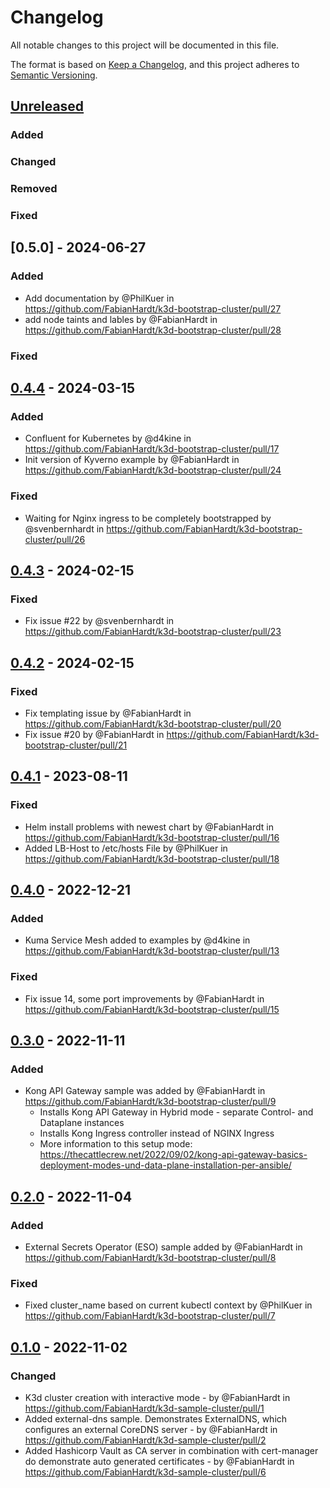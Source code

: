 # Changelog

All notable changes to this project will be documented in this file.

The format is based on [Keep a Changelog](https://keepachangelog.com/en/1.1.0/),
and this project adheres to [Semantic Versioning](https://semver.org/spec/v2.0.0.html).

## [Unreleased]

### Added


### Changed


### Removed

### Fixed

## [0.5.0] - 2024-06-27

### Added
* Add documentation by @PhilKuer in https://github.com/FabianHardt/k3d-bootstrap-cluster/pull/27
* add node taints and lables by @FabianHardt in https://github.com/FabianHardt/k3d-bootstrap-cluster/pull/28

### Fixed


## [0.4.4] - 2024-03-15

### Added

- Confluent for Kubernetes by @d4kine in https://github.com/FabianHardt/k3d-bootstrap-cluster/pull/17
- Init version of Kyverno example by @FabianHardt in https://github.com/FabianHardt/k3d-bootstrap-cluster/pull/24

### Fixed

- Waiting for Nginx ingress to be completely bootstrapped by @svenbernhardt in https://github.com/FabianHardt/k3d-bootstrap-cluster/pull/26

## [0.4.3] - 2024-02-15

### Fixed

- Fix issue #22 by @svenbernhardt in https://github.com/FabianHardt/k3d-bootstrap-cluster/pull/23

## [0.4.2] - 2024-02-15

### Fixed

- Fix templating issue by @FabianHardt in https://github.com/FabianHardt/k3d-bootstrap-cluster/pull/20
- Fix issue #20 by @FabianHardt in https://github.com/FabianHardt/k3d-bootstrap-cluster/pull/21

## [0.4.1] - 2023-08-11

### Fixed

- Helm install problems with newest chart by @FabianHardt in https://github.com/FabianHardt/k3d-bootstrap-cluster/pull/16
- Added LB-Host to /etc/hosts File by @PhilKuer in https://github.com/FabianHardt/k3d-bootstrap-cluster/pull/18

## [0.4.0] - 2022-12-21

### Added

- Kuma Service Mesh added to examples by @d4kine in https://github.com/FabianHardt/k3d-bootstrap-cluster/pull/13

### Fixed

- Fix issue 14, some port improvements by @FabianHardt in https://github.com/FabianHardt/k3d-bootstrap-cluster/pull/15

## [0.3.0] - 2022-11-11

### Added

- Kong API Gateway sample was added by @FabianHardt in https://github.com/FabianHardt/k3d-bootstrap-cluster/pull/9
  - Installs Kong API Gateway in Hybrid mode - separate Control- and Dataplane instances
  - Installs Kong Ingress controller instead of NGINX Ingress
  - More information to this setup mode: https://thecattlecrew.net/2022/09/02/kong-api-gateway-basics-deployment-modes-und-data-plane-installation-per-ansible/


## [0.2.0] - 2022-11-04

### Added

- External Secrets Operator (ESO) sample added by @FabianHardt in https://github.com/FabianHardt/k3d-bootstrap-cluster/pull/8

### Fixed

- Fixed cluster_name based on current kubectl context by @PhilKuer in https://github.com/FabianHardt/k3d-bootstrap-cluster/pull/7

## [0.1.0] - 2022-11-02

### Changed

- K3d cluster creation with interactive mode  - by @FabianHardt in https://github.com/FabianHardt/k3d-sample-cluster/pull/1
- Added external-dns sample. Demonstrates ExternalDNS, which configures an external CoreDNS server - by @FabianHardt in https://github.com/FabianHardt/k3d-sample-cluster/pull/2
- Added Hashicorp Vault as CA server in combination with cert-manager do demonstrate auto generated certificates - by @FabianHardt in https://github.com/FabianHardt/k3d-sample-cluster/pull/6

[unreleased]: https://github.com/olivierlacan/keep-a-changelog/compare/v0.4.4...HEAD
[0.4.4]: https://github.com/FabianHardt/k3d-sample-cluster/compare/v0.4.3...v0.4.4
[0.4.3]: https://github.com/FabianHardt/k3d-sample-cluster/compare/v0.4.2...v0.4.3
[0.4.2]: https://github.com/FabianHardt/k3d-sample-cluster/compare/v0.4.1...v0.4.2
[0.4.1]: https://github.com/FabianHardt/k3d-sample-cluster/compare/v0.4.0...v0.4.1
[0.4.0]: https://github.com/FabianHardt/k3d-sample-cluster/compare/v0.3.0...v0.4.0
[0.3.0]: https://github.com/FabianHardt/k3d-sample-cluster/compare/v0.2.0...v0.3.0
[0.2.0]: https://github.com/FabianHardt/k3d-sample-cluster/compare/v0.1.0...v0.2.0
[0.1.0]: https://github.com/FabianHardt/k3d-sample-cluster/commits/v0.1.0
